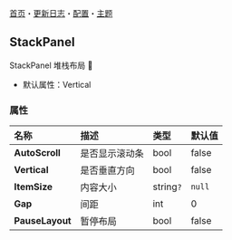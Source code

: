 ﻿[首页](../Home.md)・[更新日志](../UpdateLog.md)・[配置](../Config.md)・[主题](../Theme.md)

## StackPanel

StackPanel 堆栈布局 👚

- 默认属性：Vertical

### 属性

名称 | 描述 | 类型 | 默认值 |
:--|:--|:--|:--|
**AutoScroll** | 是否显示滚动条 | bool | false |
**Vertical** | 是否垂直方向 | bool | false |
**ItemSize** | 内容大小 | string`?` | `null` |
**Gap** | 间距 | int | 0 |
**PauseLayout** | 暂停布局 | bool | false ||